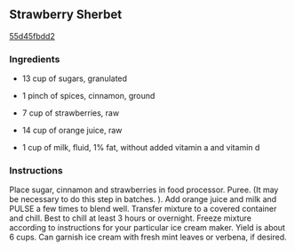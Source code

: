 ## Strawberry Sherbet

[55d45fbdd2](http://www.food.com/recipe/strawberry-sherbet-427717)

### Ingredients

 - 13 cup of sugars, granulated

 - 1 pinch of spices, cinnamon, ground

 - 7 cup of strawberries, raw

 - 14 cup of orange juice, raw

 - 1 cup of milk, fluid, 1% fat, without added vitamin a and vitamin d

### Instructions

Place sugar, cinnamon and strawberries in food processor. Puree. (It may be necessary to do this step in batches. ). Add orange juice and milk and PULSE a few times to blend well. Transfer mixture to a covered container and chill. Best to chill at least 3 hours or overnight. Freeze mixture according to instructions for your particular ice cream maker. Yield is about 6 cups. Can garnish ice cream with fresh mint leaves or verbena, if desired.